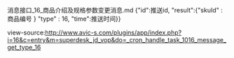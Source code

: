 消息接口_16_商品介绍及规格参数变更消息.md
{"id":推送id, "result":{"skuId" : 商品编号 } "type" : 16, "time":推送时间}}

view-source:http://www.avic-s.com/plugins/app/index.php?i=16&c=entry&m=superdesk_jd_vop&do=_cron_handle_task_1016_message_get_type_16